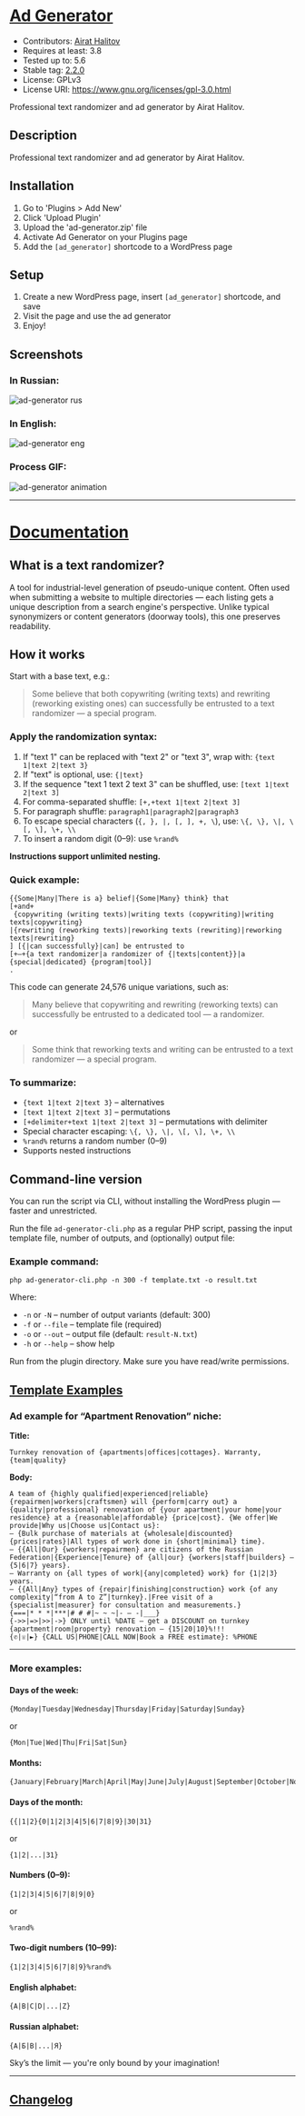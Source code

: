 # [Ad Generator](https://github.com/AiratTop/ad-generator)
* Contributors: [Airat Halitov](https://github.com/AiratTop)
* Requires at least: 3.8  
* Tested up to: 5.6  
* Stable tag: [2.2.0](https://github.com/AiratTop/ad-generator/releases/latest)  
* License: GPLv3  
* License URI: https://www.gnu.org/licenses/gpl-3.0.html  

Professional text randomizer and ad generator by Airat Halitov.

## Description

Professional text randomizer and ad generator by Airat Halitov.

## Installation

1. Go to 'Plugins > Add New'
2. Click 'Upload Plugin'
3. Upload the 'ad-generator.zip' file
4. Activate Ad Generator on your Plugins page
5. Add the `[ad_generator]` shortcode to a WordPress page

## Setup

1. Create a new WordPress page, insert `[ad_generator]` shortcode, and save
2. Visit the page and use the ad generator
3. Enjoy!

## Screenshots  
### In Russian:  
![ad-generator rus](https://user-images.githubusercontent.com/4050715/44120760-d26f5f34-a036-11e8-839a-da43067ff6a1.png)

### In English:  
![ad-generator eng](https://user-images.githubusercontent.com/4050715/44120977-97561f54-a037-11e8-9600-054306c0b98b.png)

### Process GIF:
![ad-generator animation](https://user-images.githubusercontent.com/4050715/44121069-eda8e5a8-a037-11e8-854d-3d6ac1cb5780.gif)

---

# [Documentation](https://github.com/AiratTop/ad-generator/wiki)

## What is a text randomizer?

A tool for industrial-level generation of pseudo-unique content. Often used when submitting a website to multiple directories — each listing gets a unique description from a search engine's perspective. Unlike typical synonymizers or content generators (doorway tools), this one preserves readability.

## How it works

Start with a base text, e.g.:

> Some believe that both copywriting (writing texts) and rewriting (reworking existing ones) can successfully be entrusted to a text randomizer — a special program.

### Apply the randomization syntax:
1. If "text 1" can be replaced with "text 2" or "text 3", wrap with: `{text 1|text 2|text 3}`
2. If "text" is optional, use: `{|text}`
3. If the sequence "text 1 text 2 text 3" can be shuffled, use: `[text 1|text 2|text 3]`
4. For comma-separated shuffle: `[+,+text 1|text 2|text 3]`
5. For paragraph shuffle: `paragraph1|paragraph2|paragraph3`
6. To escape special characters (`{, }, |, [, ], +, \`), use: `\{, \}, \|, \[, \], \+, \\`
7. To insert a random digit (0–9): use `%rand%`

**Instructions support unlimited nesting.**

### Quick example:
```
{{Some|Many|There is a} belief|{Some|Many} think} that 
[+and+ 
 {copywriting (writing texts)|writing texts (copywriting)|writing texts|copywriting}
|{rewriting (reworking texts)|reworking texts (rewriting)|reworking texts|rewriting}
] [{|can successfully}|can] be entrusted to 
[+–+{a text randomizer|a randomizer of {|texts|content}}|a {special|dedicated} {program|tool}]
.
```

This code can generate 24,576 unique variations, such as:

> Many believe that copywriting and rewriting (reworking texts) can successfully be entrusted to a dedicated tool — a randomizer.

or

> Some think that reworking texts and writing can be entrusted to a text randomizer — a special program.

### To summarize:
* `{text 1|text 2|text 3}` – alternatives
* `[text 1|text 2|text 3]` – permutations
* `[+delimiter+text 1|text 2|text 3]` – permutations with delimiter
* Special character escaping: `\{, \}, \|, \[, \], \+, \\`
* `%rand%` returns a random number (0–9)
* Supports nested instructions

## Command-line version

You can run the script via CLI, without installing the WordPress plugin — faster and unrestricted.

Run the file `ad-generator-cli.php` as a regular PHP script, passing the input template file, number of outputs, and (optionally) output file:

### Example command:
```
php ad-generator-cli.php -n 300 -f template.txt -o result.txt
```

Where:

* `-n` or `-N` – number of output variants (default: 300)
* `-f` or `--file` – template file (required)
* `-o` or `--out` – output file (default: `result-N.txt`)
* `-h` or `--help` – show help

Run from the plugin directory. Make sure you have read/write permissions.

## [Template Examples](https://github.com/AiratTop/ad-generator/wiki/Template-Examples)

### Ad example for “Apartment Renovation” niche:

**Title:**
```
Turnkey renovation of {apartments|offices|cottages}. Warranty, {team|quality}
```

**Body:**
```
A team of {highly qualified|experienced|reliable} {repairmen|workers|craftsmen} will {perform|carry out} a {quality|professional} renovation of {your apartment|your home|your residence} at a {reasonable|affordable} {price|cost}. {We offer|We provide|Why us|Choose us|Contact us}:
— {Bulk purchase of materials at {wholesale|discounted} {prices|rates}|All types of work done in {short|minimal} time}.
— {{All|Our} {workers|repairmen} are citizens of the Russian Federation|{Experience|Tenure} of {all|our} {workers|staff|builders} – {5|6|7} years}.
— Warranty on {all types of work|{any|completed} work} for {1|2|3} years.
— {{All|Any} types of {repair|finishing|construction} work {of any complexity|“from A to Z”|turnkey}.|Free visit of a {specialist|measurer} for consultation and measurements.}
{===|* * *|***|# # #|~ ~ ~|- — -|___}
{->>|=>|>>|->} ONLY until %DATE — get a DISCOUNT on turnkey {apartment|room|property} renovation – {15|20|10}%!!!
{✆|☏|►} {CALL US|PHONE|CALL NOW|Book a FREE estimate}: %PHONE
```

---

### More examples:

#### Days of the week:
```
{Monday|Tuesday|Wednesday|Thursday|Friday|Saturday|Sunday}
```
or
```
{Mon|Tue|Wed|Thu|Fri|Sat|Sun}
```

#### Months:
```
{January|February|March|April|May|June|July|August|September|October|November|December}
```

#### Days of the month:
```
{{|1|2}{0|1|2|3|4|5|6|7|8|9}|30|31}
```
or
```
{1|2|...|31}
```

#### Numbers (0–9):
```
{1|2|3|4|5|6|7|8|9|0}
```
or
```
%rand%
```

#### Two-digit numbers (10–99):
```
{1|2|3|4|5|6|7|8|9}%rand%
```

#### English alphabet:
```
{A|B|C|D|...|Z}
```

#### Russian alphabet:
```
{А|Б|В|...|Я}
```

Sky’s the limit — you're only bound by your imagination!

---

## [Changelog](https://github.com/AiratTop/ad-generator/blob/master/CHANGELOG.md)
